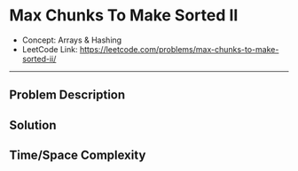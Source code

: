 # Max Chunks To Make Sorted II

- Concept: Arrays & Hashing
- LeetCode Link: https://leetcode.com/problems/max-chunks-to-make-sorted-ii/

---

## Problem Description

## Solution

## Time/Space Complexity

